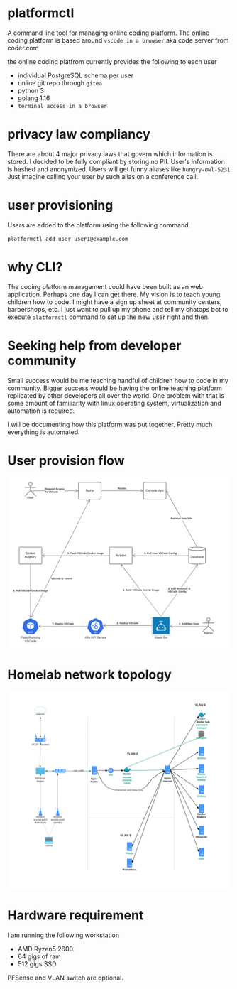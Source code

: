 # platformctl
A command line tool for managing online coding platform. The online coding platform is based around `vscode in a browser` aka code server from coder.com 

the online coding platfrom currently provides the following to each user
- individual PostgreSQL schema per user
- online git repo through `gitea`
- python 3
- golang 1.16
- `terminal access in a browser`

# privacy law compliancy
There are about 4 major privacy laws that govern which information is stored. I decided to be fully compliant by storing no PII. User's information is hashed and anonymized. Users will get funny aliases like `hungry-owl-5231` Just imagine calling your user by such alias on a conference call.

# user provisioning
Users are added to the platform using the following command.
```
platformctl add user user1@example.com
```

# why CLI?
The coding platform management could have been built as an web application. Perhaps one day I can get there. My vision is to teach young children how to code. I might have a sign up sheet at community centers, barbershops, etc. I just want to pull up my phone and tell my chatops bot to execute `platformctl` command to set up the new user right and then.

# Seeking help from developer community
Small success would be me teaching handful of children how to code in my community. Bigger success would be having the online teaching platform replicated by other developers all over the world. One problem with that is some amount of familiarity with linux operating system, virtualization and automation is required. 

I will be documenting how this platform was put together. Pretty much everything is automated. 

# User provision flow
![](/assets/vscode_provisioning.png)

# Homelab network topology
![](/assets/curiosityworks_network_topology.svg)

# Hardware requirement
I am running the following workstation
- AMD Ryzen5 2600
- 64 gigs of ram
- 512 gigs SSD

PFSense and VLAN switch are optional.